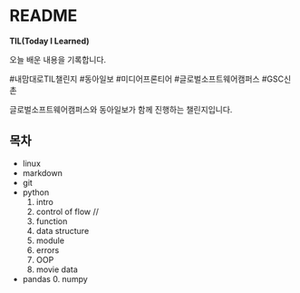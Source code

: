 # README

**TIL(Today I Learned)**

오늘 배운 내용을 기록합니다.

#내맘대로TIL챌린지 #동아일보 #미디어프론티어 #글로벌소프트웨어캠퍼스 #GSC신촌

글로벌소프트웨어캠퍼스와 동아일보가 함께 진행하는 챌린지입니다.

## 목차

- linux
- markdown
- git
- python
    1. intro
    2. control of flow //
    3. function
    4. data structure
    5. module
    6. errors
    7. OOP
    8. movie data
- pandas
    0. numpy